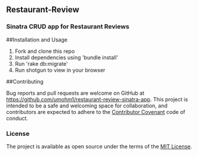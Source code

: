 ## Restaurant-Review

### Sinatra CRUD app for Restaurant Reviews

##Installation and Usage

1. Fork and clone this repo
2. Install dependencies using 'bundle install'
3. Run 'rake db:migrate'
3. Run shotgun to view in your browser

##Contributing

Bug reports and pull requests are welcome on GitHub at https://github.com/umohm1/restaurant-review-sinatra-app. This project is intended to be a safe and welcoming space for collaboration, and contributors are expected to adhere to the [Contributor Covenant](contributor-covenant.org) code of conduct.

### License

The project is available as open source under the terms of the [MIT License](http://opensource.org/licenses/MIT).
